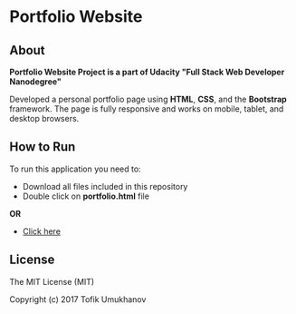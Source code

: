 # Portfolio Website
## About
**Portfolio Website Project is a part of Udacity "Full Stack Web Developer Nanodegree"**

Developed a personal portfolio page using **HTML**, **CSS**, and the **Bootstrap** framework. The page is fully responsive and works on mobile, tablet, and desktop browsers.

## How to Run
To run this application you need to:

- Download all files included in this repository
- Double click on **portfolio.html** file

**OR**

- [Click here](http://tofiksportfolio.com)

## License
The MIT License (MIT)

Copyright (c) 2017 Tofik Umukhanov
